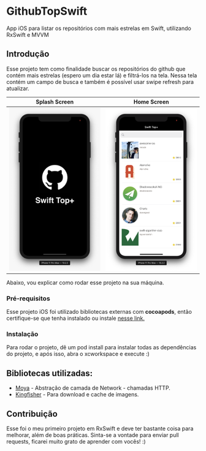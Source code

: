# GithubTopSwift

App iOS para listar os repositórios com mais estrelas em Swift, utilizando RxSwift e MVVM

## Introdução

Esse projeto tem como finalidade buscar os repositórios do github que contém mais estrelas (espero um dia estar lá) e filtrá-los na tela.
Nessa tela contém um campo de busca e também é possível usar swipe refresh para atualizar.

|                       Splash Screen                       |              Home Screen              |
| :-------------------------------------------------------: | :-----------------------------------: |
| ![splashScreen](readme-images/splashScreen-topswift.jpeg) | ![homescreen](readme-images/home.png) |

Abaixo, vou explicar como rodar esse projeto na sua máquina.

### Pré-requisitos

Esse projeto iOS foi utilizado bibliotecas externas com **cocoapods**, então certifique-se que tenha instalado ou instale [nesse link.](https://guides.cocoapods.org/using/getting-started.html)

### Instalação

Para rodar o projeto, dê um pod install para instalar todas as dependências do projeto, e após isso, abra o xcworkspace e execute :)

## Bibliotecas utilizadas:

- [Moya](https://github.com/Moya/Moya) - Abstração de camada de Network - chamadas HTTP.
- [Kingfisher](https://github.com/onevcat/Kingfisher) - Para download e cache de imagens.

## Contribuição

Esse foi o meu primeiro projeto em RxSwift e deve ter bastante coisa para melhorar, além de boas práticas. Sinta-se a vontade para enviar pull requests, ficarei muito grato de aprender com vocês! :)
